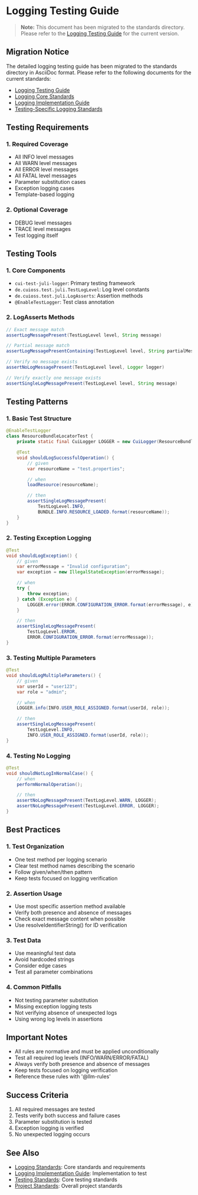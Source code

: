 # Logging Testing Guide

> **Note:** This document has been migrated to the standards directory. Please refer to the [Logging Testing Guide](/standards/logging/testing-guide.adoc) for the current version.

## Migration Notice
The detailed logging testing guide has been migrated to the standards directory in AsciiDoc format. Please refer to the following documents for the current standards:

- [Logging Testing Guide](/standards/logging/testing-guide.adoc)
- [Logging Core Standards](/standards/logging/core-standards.adoc)
- [Logging Implementation Guide](/standards/logging/implementation-guide.adoc)
- [Testing-Specific Logging Standards](/standards/testing/logging-testing.adoc)

## Testing Requirements

### 1. Required Coverage
- All INFO level messages
- All WARN level messages
- All ERROR level messages
- All FATAL level messages
- Parameter substitution cases
- Exception logging cases
- Template-based logging

### 2. Optional Coverage
- DEBUG level messages
- TRACE level messages
- Test logging itself

## Testing Tools

### 1. Core Components
- `cui-test-juli-logger`: Primary testing framework
- `de.cuioss.test.juli.TestLogLevel`: Log level constants
- `de.cuioss.test.juli.LogAsserts`: Assertion methods
- `@EnableTestLogger`: Test class annotation

### 2. LogAsserts Methods
```java
// Exact message match
assertLogMessagePresent(TestLogLevel level, String message)

// Partial message match
assertLogMessagePresentContaining(TestLogLevel level, String partialMessage)

// Verify no message exists
assertNoLogMessagePresent(TestLogLevel level, Logger logger)

// Verify exactly one message exists
assertSingleLogMessagePresent(TestLogLevel level, String message)
```

## Testing Patterns

### 1. Basic Test Structure
```java
@EnableTestLogger
class ResourceBundleLocatorTest {
    private static final CuiLogger LOGGER = new CuiLogger(ResourceBundleLocator.class);

    @Test
    void shouldLogSuccessfulOperation() {
        // given
        var resourceName = "test.properties";

        // when
        loadResource(resourceName);

        // then
        assertSingleLogMessagePresent(
            TestLogLevel.INFO,
            BUNDLE.INFO.RESOURCE_LOADED.format(resourceName));
    }
}
```

### 2. Testing Exception Logging
```java
@Test
void shouldLogException() {
    // given
    var errorMessage = "Invalid configuration";
    var exception = new IllegalStateException(errorMessage);

    // when
    try {
        throw exception;
    } catch (Exception e) {
        LOGGER.error(ERROR.CONFIGURATION_ERROR.format(errorMessage), e);
    }

    // then
    assertSingleLogMessagePresent(
        TestLogLevel.ERROR,
        ERROR.CONFIGURATION_ERROR.format(errorMessage));
}
```

### 3. Testing Multiple Parameters
```java
@Test
void shouldLogMultipleParameters() {
    // given
    var userId = "user123";
    var role = "admin";

    // when
    LOGGER.info(INFO.USER_ROLE_ASSIGNED.format(userId, role));

    // then
    assertSingleLogMessagePresent(
        TestLogLevel.INFO,
        INFO.USER_ROLE_ASSIGNED.format(userId, role));
}
```

### 4. Testing No Logging
```java
@Test
void shouldNotLogInNormalCase() {
    // when
    performNormalOperation();

    // then
    assertNoLogMessagePresent(TestLogLevel.WARN, LOGGER);
    assertNoLogMessagePresent(TestLogLevel.ERROR, LOGGER);
}
```

## Best Practices

### 1. Test Organization
- One test method per logging scenario
- Clear test method names describing the scenario
- Follow given/when/then pattern
- Keep tests focused on logging verification

### 2. Assertion Usage
- Use most specific assertion method available
- Verify both presence and absence of messages
- Check exact message content when possible
- Use resolveIdentifierString() for ID verification

### 3. Test Data
- Use meaningful test data
- Avoid hardcoded strings
- Consider edge cases
- Test all parameter combinations

### 4. Common Pitfalls
- Not testing parameter substitution
- Missing exception logging tests
- Not verifying absence of unexpected logs
- Using wrong log levels in assertions

## Important Notes
- All rules are normative and must be applied unconditionally
- Test all required log levels (INFO/WARN/ERROR/FATAL)
- Always verify both presence and absence of messages
- Keep tests focused on logging verification
- Reference these rules with '@llm-rules'

## Success Criteria
1. All required messages are tested
2. Tests verify both success and failure cases
3. Parameter substitution is tested
4. Exception logging is verified
5. No unexpected logging occurs

## See Also
- [Logging Standards](../core/standards/logging-standards.md): Core standards and requirements
- [Logging Implementation Guide](../java/logging-implementation.md): Implementation to test
- [Testing Standards](../core/standards/testing-standards.md): Core testing standards
- [Project Standards](../core/standards/project-standards.md): Overall project standards
